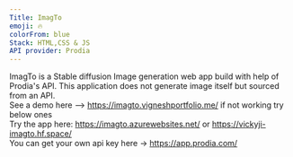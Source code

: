 ```yaml
---
Title: ImagTo
emoji: 🔥
colorFrom: blue
Stack: HTML,CSS & JS
API provider: Prodia
---
```

ImagTo is a Stable diffusion Image generation web app build with help of Prodia's API. This application does not generate image itself but sourced from an API. <br />
See a demo here --> https://imagto.vigneshportfolio.me/ if not working try below ones<br />
Try the app here: https://imagto.azurewebsites.net/   or   https://vickyji-imagto.hf.space/<br />
You can get your own api key here -> https://app.prodia.com/



